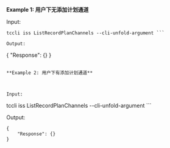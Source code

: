 **Example 1: 用户下无添加计划通道**

 

Input: 

```
tccli iss ListRecordPlanChannels --cli-unfold-argument ```

Output: 
```
{
    "Response": {}
}
```

**Example 2: 用户下有添加计划通道**

 

Input: 

```
tccli iss ListRecordPlanChannels --cli-unfold-argument ```

Output: 
```
{
    "Response": {}
}
```

